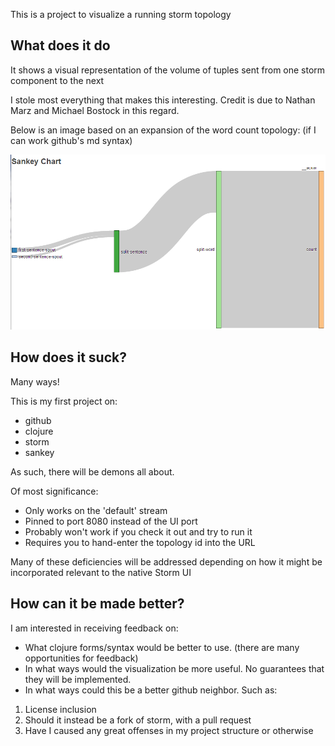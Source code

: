 This is a project to visualize a running storm topology

## What does it do

It shows a visual representation of the volume of tuples sent from one storm component to the next

I stole most everything that makes this interesting. Credit is due to Nathan Marz and Michael Bostock in this regard.

Below is an image based on an expansion of the word count topology: (if I can work github's md syntax)

![alt text](https://github.com/cfergus/StormSankey/raw/master/sankey-storm.png "Example Visualization of a Storm Topology")

## How does it suck?

Many ways!

This is my first project on:
* github
* clojure
* storm
* sankey

As such, there will be demons all about.

Of most significance:
* Only works on the 'default' stream
* Pinned to port 8080 instead of the UI port
* Probably won't work if you check it out and try to run it
* Requires you to hand-enter the topology id into the URL

Many of these deficiencies will be addressed depending on how it might be incorporated relevant to the native Storm UI

## How can it be made better?
I am interested in receiving feedback on:
* What clojure forms/syntax would be better to use. (there are many opportunities for feedback)
* In what ways would the visualization be more useful. No guarantees that they will be implemented.
* In what ways could this be a better github neighbor. Such as:
1. License inclusion
2. Should it instead be a fork of storm, with a pull request
3. Have I caused any great offenses in my project structure or otherwise